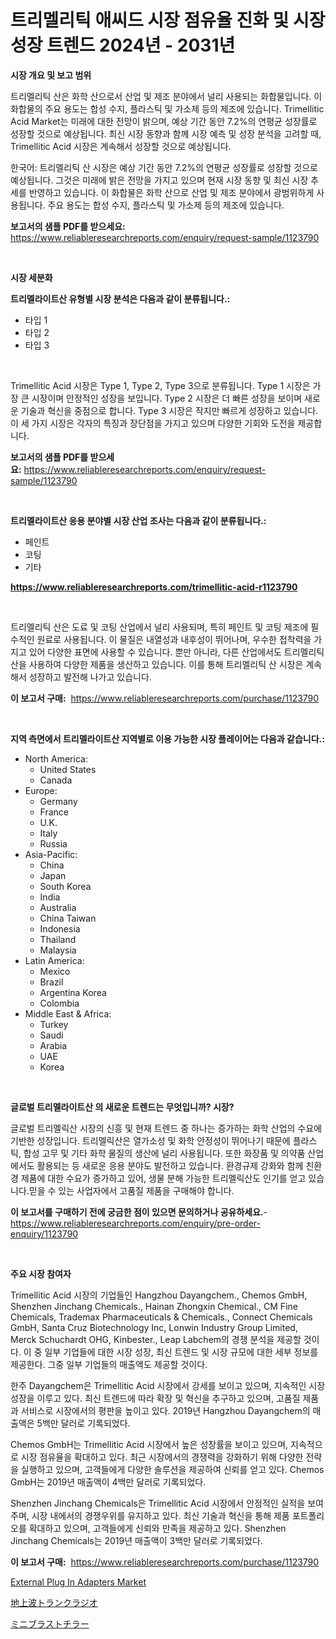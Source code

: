<p><h1>트리멜리틱 애씨드 시장 점유율 진화 및 시장 성장 트렌드 2024년 - 2031년</h1></p><p><strong>시장 개요 및 보고 범위</strong></p>
<p><p>트리멜리틱 산은 화학 산으로서 산업 및 제조 분야에서 널리 사용되는 화합물입니다. 이 화합물의 주요 용도는 합성 수지, 플라스틱 및 가소제 등의 제조에 있습니다. Trimellitic Acid Market는 미래에 대한 전망이 밝으며, 예상 기간 동안 7.2%의 연평균 성장률로 성장할 것으로 예상됩니다. 최신 시장 동향과 함께 시장 예측 및 성장 분석을 고려할 때, Trimellitic Acid 시장은 계속해서 성장할 것으로 예상됩니다.</p><p>한국어: 트리멜리틱 산 시장은 예상 기간 동안 7.2%의 연평균 성장률로 성장할 것으로 예상됩니다. 그것은 미래에 밝은 전망을 가지고 있으며 현재 시장 동향 및 최신 시장 추세를 반영하고 있습니다. 이 화합물은 화학 산으로 산업 및 제조 분야에서 광범위하게 사용됩니다. 주요 용도는 합성 수지, 플라스틱 및 가소제 등의 제조에 있습니다.</p></p>
<p><strong>보고서의 샘플 PDF를 받으세요:</strong> <a href="https://www.reliableresearchreports.com/enquiry/request-sample/1123790">https://www.reliableresearchreports.com/enquiry/request-sample/1123790</a></p>
<p>&nbsp;</p>
<p><strong>시장 세분화</strong></p>
<p><strong>트리멜라이트산 유형별 시장 분석은 다음과 같이 분류됩니다.:</strong></p>
<p><ul><li>타입 1</li><li>타입 2</li><li>타입 3</li></ul></p>
<p>&nbsp;</p>
<p><p>Trimellitic Acid 시장은 Type 1, Type 2, Type 3으로 분류됩니다. Type 1 시장은 가장 큰 시장이며 안정적인 성장을 보입니다. Type 2 시장은 더 빠른 성장을 보이며 새로운 기술과 혁신을 중점으로 합니다. Type 3 시장은 작지만 빠르게 성장하고 있습니다. 이 세 가지 시장은 각자의 특징과 장단점을 가지고 있으며 다양한 기회와 도전을 제공합니다. </p></p>
<p><strong>보고서의 샘플 PDF를 받으세요:</strong>&nbsp;<a href="https://www.reliableresearchreports.com/enquiry/request-sample/1123790">https://www.reliableresearchreports.com/enquiry/request-sample/1123790</a></p>
<p>&nbsp;</p>
<p><strong> 트리멜라이트산 응용 분야별 시장 산업 조사는 다음과 같이 분류됩니다.:</strong></p>
<p><ul><li>페인트</li><li>코팅</li><li>기타</li></ul></p>
<p><strong><a href="https://www.reliableresearchreports.com/trimellitic-acid-r1123790">https://www.reliableresearchreports.com/trimellitic-acid-r1123790</a></strong></p>
<p>&nbsp;</p>
<p><p>트리멜리틱 산은 도료 및 코팅 산업에서 널리 사용되며, 특히 페인트 및 코팅 제조에 필수적인 원료로 사용됩니다. 이 물질은 내열성과 내후성이 뛰어나며, 우수한 접착력을 가지고 있어 다양한 표면에 사용할 수 있습니다. 뿐만 아니라, 다른 산업에서도 트리멜리틱 산을 사용하여 다양한 제품을 생산하고 있습니다. 이를 통해 트리멜리틱 산 시장은 계속해서 성장하고 발전해 나가고 있습니다.</p></p>
<p><strong>이 보고서 구매:</strong>&nbsp; <a href="https://www.reliableresearchreports.com/purchase/1123790">https://www.reliableresearchreports.com/purchase/1123790</a></p>
<p>&nbsp;</p>
<p><strong>지역 측면에서 트리멜라이트산 지역별로 이용 가능한 시장 플레이어는 다음과 같습니다.:</strong></p>
<p><ul>
    <li>
        North America:
        <ul>
            <li>United States</li>
            <li>Canada</li>
        </ul>
    </li>
    <li>
        Europe:
        <ul>
            <li>Germany</li>
            <li>France</li>
            <li>U.K.</li>
            <li>Italy</li>
            <li>Russia</li>
        </ul>
    </li>
    <li>
        Asia-Pacific:
        <ul>
            <li>China</li>
            <li>Japan</li>
            <li>South Korea</li>
            <li>India</li>
            <li>Australia</li>
            <li>China Taiwan</li>
            <li>Indonesia</li>
            <li>Thailand</li>
            <li>Malaysia</li>
        </ul>
    </li>
    <li>
        Latin America:
        <ul>
            <li>Mexico</li>
            <li>Brazil</li>
            <li>Argentina Korea</li>
            <li>Colombia</li>
        </ul>
    </li>
    <li>
        Middle East & Africa:
        <ul>
            <li>Turkey</li>
            <li>Saudi</li>
            <li>Arabia</li>
            <li>UAE</li>
            <li>Korea</li>
        </ul>
    </li>
    </ul></p>
<p>&nbsp;</p>
<p><strong>글로벌 트리멜라이트산 의 새로운 트렌드는 무엇입니까? 시장?</strong></p>
<p><p>글로벌 트리멜릭산 시장의 신흥 및 현재 트렌드 중 하나는 증가하는 화학 산업의 수요에 기반한 성장입니다. 트리멜릭산은 열가소성 및 화학 안정성이 뛰어나기 때문에 플라스틱, 합성 고무 및 기타 화학 물질의 생산에 널리 사용됩니다. 또한 화장품 및 의약품 산업에서도 활용되는 등 새로운 응용 분야도 발전하고 있습니다. 환경규제 강화와 함께 친환경 제품에 대한 수요가 증가하고 있어, 생물 분해 가능한 트리멜릭산도 인기를 얻고 있습니다.믿을 수 있는 사업자에서 고품질 제품을 구매해야 합니다.</p></p>
<p><strong>이 보고서를 구매하기 전에 궁금한 점이 있으면 문의하거나 공유하세요.</strong>- <a href="https://www.reliableresearchreports.com/enquiry/pre-order-enquiry/1123790">https://www.reliableresearchreports.com/enquiry/pre-order-enquiry/1123790</a></p>
<p>&nbsp;</p>
<p><strong>주요 시장 참여자</strong></p>
<p><p>Trimellitic Acid 시장의 기업들인 Hangzhou Dayangchem., Chemos GmbH, Shenzhen Jinchang Chemicals., Hainan Zhongxin Chemical., CM Fine Chemicals, Trademax Pharmaceuticals & Chemicals., Connect Chemicals GmbH, Santa Cruz Biotechnology Inc, Lonwin Industry Group Limited, Merck Schuchardt OHG, Kinbester., Leap Labchem의 경쟁 분석을 제공할 것이다. 이 중 일부 기업들에 대한 시장 성장, 최신 트렌드 및 시장 규모에 대한 세부 정보를 제공한다. 그중 일부 기업들의 매출액도 제공할 것이다.</p><p>한주 Dayangchem은 Trimellitic Acid 시장에서 강세를 보이고 있으며, 지속적인 시장 성장을 이루고 있다. 최신 트렌드에 따라 확장 및 혁신을 추구하고 있으며, 고품질 제품과 서비스로 시장에서의 평판을 높이고 있다. 2019년 Hangzhou Dayangchem의 매출액은 5백만 달러로 기록되었다.</p><p>Chemos GmbH는 Trimellitic Acid 시장에서 높은 성장률을 보이고 있으며, 지속적으로 시장 점유율을 확대하고 있다. 최근 시장에서의 경쟁력을 강화하기 위해 다양한 전략을 실행하고 있으며, 고객들에게 다양한 솔루션을 제공하여 신뢰를 얻고 있다. Chemos GmbH는 2019년 매출액이 4백만 달러로 기록되었다.</p><p>Shenzhen Jinchang Chemicals은 Trimellitic Acid 시장에서 안정적인 실적을 보여주며, 시장 내에서의 경쟁우위를 유지하고 있다. 최신 기술과 혁신을 통해 제품 포트폴리오를 확대하고 있으며, 고객들에게 신뢰와 만족을 제공하고 있다. Shenzhen Jinchang Chemicals는 2019년 매출액이 3백만 달러로 기록되었다.</p></p>
<p><strong>이 보고서 구매:</strong>&nbsp;&nbsp;<a href="https://www.reliableresearchreports.com/purchase/1123790">https://www.reliableresearchreports.com/purchase/1123790</a></p>
<p><p><a href="https://nifty-kite-d51.notion.site/External-Plug-In-Adapters-Market-Trends-Forecast-and-Competitive-Analysis-to-2031-ad250c9bc8ec4856b59f4768cfaca892">External Plug In Adapters Market</a></p><p><a href="https://github.com/zekaoe592392/Market-Research-Report-List-1/blob/main/772188037421.md">地上波トランクラジオ</a></p><p><a href="https://github.com/LeanneBruen2023/Market-Research-Report-List-1/blob/main/385823526370.md">ミニブラストチラー</a></p></p>
